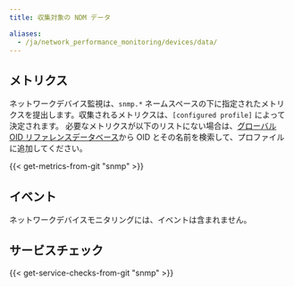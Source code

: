 ```yaml
---
title: 収集対象の NDM データ

aliases:
  - /ja/network_performance_monitoring/devices/data/
---
```

## メトリクス

ネットワークデバイス監視は、`snmp.*` ネームスペースの下に指定されたメトリクスを提出します。収集されるメトリクスは、`[configured profile]` によって決定されます。
必要なメトリクスが以下のリストにない場合は、[グローバル OID リファレンスデータベース][1]から OID とその名前を検索して、プロファイルに追加してください。

{{< get-metrics-from-git "snmp" >}}

## イベント

ネットワークデバイスモニタリングには、イベントは含まれません。

## サービスチェック

{{< get-service-checks-from-git "snmp" >}}

[1]: http://oidref.com
